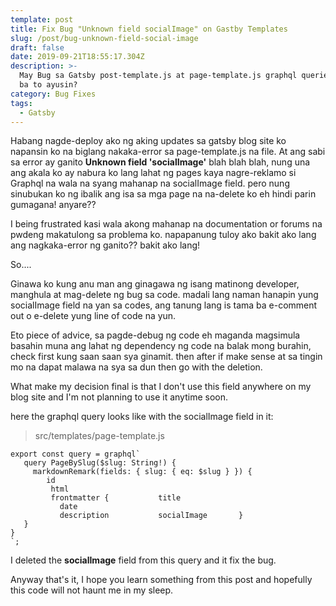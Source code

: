 ```yaml
---
template: post
title: Fix Bug "Unknown field socialImage" on Gastby Templates
slug: /post/bug-unknown-field-social-image
draft: false
date: 2019-09-21T18:55:17.304Z
description: >-
  May Bug sa Gatsby post-template.js at page-template.js graphql queries, papanu
  ba to ayusin?
category: Bug Fixes
tags:
  - Gatsby
---
```

Habang nagde-deploy ako ng aking updates sa gatsby blog site ko napansin ko na biglang nakaka-error sa page-template.js na file. At ang sabi sa error ay ganito **Unknown field 'socialImage'** blah blah blah, nung una ang akala ko ay nabura ko lang lahat ng pages kaya nagre-reklamo si Graphql na wala na syang mahanap na socialImage field. pero nung sinubukan ko ng ibalik ang isa sa mga page na na-delete ko eh hindi parin gumagana! anyare?? 



I being frustrated kasi wala akong mahanap na documentation or forums na pwdeng makatulong sa problema ko. napapanung tuloy ako bakit ako lang ang nagkaka-error ng ganito?? bakit ako lang!



So....

Ginawa ko kung anu man ang ginagawa ng isang matinong developer, manghula at mag-delete ng bug sa code. madali lang naman hanapin yung socialImage field na yan sa codes, ang tanung lang is tama ba e-comment out o e-delete yung line of code na yun.

Eto piece of advice, sa pagde-debug ng code eh maganda magsimula basahin muna ang lahat ng dependency ng code na balak mong burahin, check first kung saan saan sya ginamit. then after if make sense at sa tingin mo na dapat malawa na sya sa dun then go with the deletion.  

What make my decision final is that I don't use this field anywhere on my blog site and I'm not planning to use it anytime soon.

here the graphql query looks like with the socialImage field in it:

> src/templates/page-template.js

```
export const query = graphql`   query PageBySlug($slug: String!) {     markdownRemark(fields: { slug: { eq: $slug } }) {        id         html         frontmatter {           title           date           description           socialImage       }   }}`;
```

I deleted the **socialImage** field from this query and it fix the bug.



Anyway that's it, I hope you learn something from this post and hopefully this code will not haunt me in my sleep.
